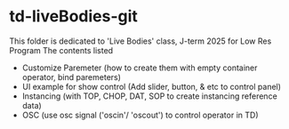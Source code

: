 # td-liveBodies-git

This folder is dedicated to 'Live Bodies' class, J-term 2025 for Low Res Program
The contents listed
*  Customize Paremeter (how to create them with empty container operator, bind paremeters)
*  UI example for show control (Add slider, button, & etc to control panel)
*  Instancing (with TOP, CHOP, DAT, SOP to create instancing reference data)
*  OSC (use osc signal ('oscin'/ 'oscout') to control operator in TD)
